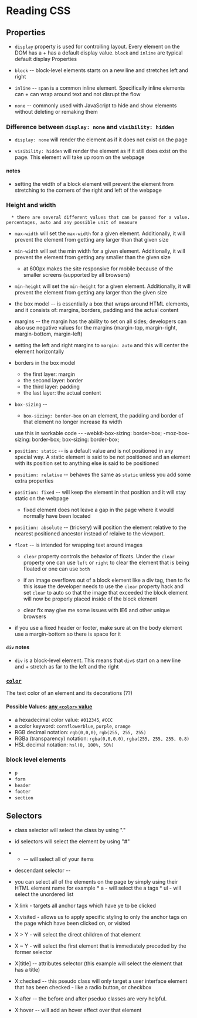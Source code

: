 # Reading CSS

## Properties

* `display` property is used for controlling layout. Every element on the DOM has a +
   has a default display value. `block` and `inline` are typical default display Properties

* `block` -- block-level elements starts on a new line and stretches left and right
* `inline` -- `span` is a common inline element. Specifically inline elements can +
              can wrap around text and not disrupt the flow
* `none` -- commonly used with JavaScript to hide and show elements without deleting or remaking them

### Difference between `display: none` and `visibility: hidden`

* `display: none` will render the element as if it does not exist on the page

* `visibility: hidden` will render the element as if it still does exist on the page. This element will take up room on the webpage


#### notes

+ setting the width of a block element will prevent the element from stretching to the corners of the right and left of the webpage

### Height and width

      * there are several different values that can be passed for a value. percentages, auto and any possible unit of measure

+ `max-width` will set the `max-width` for a given element. Additionally, it will prevent the element from getting any larger than that given size


+ `min-width` will set the min width for a given element. Additionally, it will prevent the element from getting any smaller than the given size

     * at 600px makes the site responsive for mobile because of the smaller screens (supported by all browsers)

+ `min-height` will set the `min-height` for a given element. Additionally, it will prevent the element from getting any larger than the given size


+ the box model -- is essentially a box that wraps around HTML elements, and it consists of: margins, borders, padding and the actual content

+ margins -- the margin has the ability to set on all sides; developers can also use negative values for the margins (margin-top, margin-right, margin-bottom, margin-left)

+ setting the left and right margins to `margin: auto` and this will center the element horizontally

+ borders in the box model

    * the first layer: margin
    * the second layer: border
    * the third layer: padding
    * the last layer: the actual content

+ `box-sizing` --
    * `box-sizing: border-box` on an element, the padding and border of that element no longer increase its width

  use this in workable code --
  -webkit-box-sizing: border-box;
     -moz-box-sizing: border-box;
          box-sizing: border-box;


+ `position: static` -- is a default value and is not positioned in any special way. A static element is said to be not positioned and an element with its position set to anything else is said to be positioned

+ `position: relative` -- behaves the same as `static` unless you add some extra properties

+ `position: fixed` -- will keep the element in that position and it will stay static on the webpage

    * fixed element does not leave a gap in the page where it would normally have been located

+ `position: absolute` -- (trickery) will position the element relative to the nearest positioned ancestor instead of relaive to the viewport.

+ `float` -- is intended for wrapping text around images

   * `clear` property controls the behavior of floats. Under the `clear` property one can use `left` or `right` to clear the element that is being floated or one can use `both`

   * if an image overflows out of a block element like a div tag, then to fix this issue the developer needs to use the `clear` property hack and set `clear` to auto so that the image that exceeded the block element will now be properly placed inside of the block element

  * clear fix may give me some issues with IE6 and other unique browsers

+ if you use a fixed header or footer, make sure at on the body element use a margin-bottom so there is space for it



#### `div` notes

* `div` is a block-level element. This means that `div`s start on a new line and +
  stretch as far to the left and the right


### [`color`](https://developer.mozilla.org/en-US/docs/Web/CSS/color)

The text color of an element and its decorations (??)

#### Possible Values: [any `<color>` value](https://developer.mozilla.org/en-US/docs/Web/CSS/color_value)

* a hexadecimal color value: `#012345`, `#CCC`
* a color keyword: `cornflowerblue`, `purple`, `orange`
* RGB decimal notation: `rgb(0,0,0)`, `rgb(255, 255, 255)`
* RGBa (transparency) notation: `rgba(0,0,0,0)`, `rgba(255, 255, 255, 0.8)`
* HSL decimal notation: `hsl(0, 100%, 50%)`

### block level elements

* `p`
* `form`
* `header`
* `footer`
* `section`

## Selectors

+ class selector will select the class by using "."
+ id selectors will select the element by using "#"
+ * -- will select all of your items
+ descendant selector --

+ you can select all of the elements on the page by simply using their HTML element name for example
      * a - will select the a tags
      * ul - will select the unordered list

+ X:link - targets all anchor tags which have ye to be clicked

+ X:visited - allows us to apply specific styling to only the anchor tags on the page which have been clicked on, or visited

+ X > Y - will select the direct children of that element

+ X ~ Y - will select the first element that is immediately preceded by the former selector

+ X[title] -- attributes selector (this example will select the element that has a title)

+ X:checked -- this pseudo class will only target a user interface element that has been checked - like a radio button, or checkbox

+ X:after -- the before and after pseduo classes are very helpful.

+ X:hover -- will add an hover effect over that element
